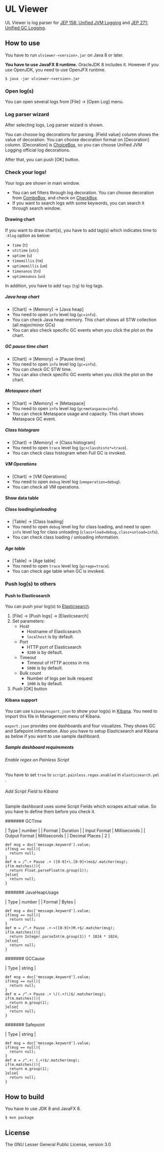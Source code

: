 # UL Viewer

UL Viewer is log parser for [JEP 158: Unified JVM Logging](http://openjdk.java.net/jeps/158) and [JEP 271: Unified GC Logging](http://openjdk.java.net/jeps/271).

## How to use

You have to run `ulviewer-<version>.jar` on Java 8 or later.

**You have to use JavaFX 8 runtime.** OracleJDK 8 includes it. However if you use OpenJDK, you need to use OpenJFX runtime.


```
$ java -jar ulviewer-<version>.jar
```

### Open log(s)

You can open several logs from [File] -> [Open Log] menu.

### Log parser wizard

After selecting logs, Log parser wizard is shown.

You can choose log decorations for parsing. [Field value] column shows the value of decoration. You can choose decoration format on [Decoration] column. [Decoration] is [ChoiceBox](https://docs.oracle.com/javase/8/javafx/api/javafx/scene/control/ChoiceBox.html), so you can choose Unified JVM Logging official log decorations.  

After that, you can push [OK] button.

### Check your logs!

Your logs are shown in main window.

* You can set filters through log decoration. You can choose decoration from [ComboBox](https://docs.oracle.com/javase/8/javafx/api/javafx/scene/control/ComboBox.html), and check on [CheckBox](https://docs.oracle.com/javase/8/javafx/api/javafx/scene/control/CheckBox.html).
* If you want to search logs with some keywords, you can search it through search window.

#### Drawing chart

If you want to draw chart(s), you have to add tag(s) which indicates time to `-Xlog` option as below:

* `time` (`t`)
* `utctime` (`utc`)
* `uptime` (`u`)
* `timemillis` (`tm`)
* `uptimemillis` (`um`)
* `timenanos` (`tn`)
* `uptimenanos` (`un`)

In addition, you have to add `tags` (`tg`) to log tags.

##### Java heap chart

* [Chart] -> [Memory] -> [Java heap]
* You need to open `info` level log (`gc=info`).
* You can check Java heap memory. This chart shows all STW collection (all major/minor GCs)
* You can also check specific GC events when you click the plot on the chart.

##### GC pause time chart

* [Chart] -> [Memory] -> [Pause time]
* You need to open `info` level log (`gc=info`).
* You can check GC STW time.
* You can also check specific GC events when you click the plot on the chart.

##### Metaspace chart

* [Chart] -> [Memory] -> [Metaspace]
* You need to open `info` level log (`gc+metaspace=info`).
* You can check Metaspace usage and capacity. This chart shows Metaspace GC event.

##### Class histogram

* [Chart] -> [Memory] -> [Class histogram]
* You need to open `trace` level log (`gc+classhisto*=trace`).
* You can check class histogram when Full GC is invoked.

##### VM Operations

* [Chart] -> [VM Operations]
* You need to open `debug` level log (`vmoperation=debug`).
* You can check all VM operations.

#### Show data table

##### Class loading/unloading

* [Table] -> [Class loading]
* You need to open `debug` level log for class loading, and need to open `info` level log for class unloading (`class+load=debug,class+unload=info`).
* You can check class loading / unloading information.

##### Age table

* [Table] -> [Age table]
* You need to open `trace` level log (`gc+age=trace`).
* You can check age table when GC is invoked.

### Push log(s) to others

#### Push to Elasticsearch

You can push your log(s) to [Elasticsearch](https://www.elastic.co/products/elasticsearch).

1. [File] -> [Push logs] -> [Elasticsearch]
2. Set parameters:
    * Host
        * Hostname of Elasticsearch
        * `localhost` is by default.
    * Port
        * HTTP port of Elasticsearch
        * `9200` is by default.
    * Timeout
        * Timeout of HTTP access in ms
        * `5000` is by default.
    * Bulk count
        * Number of logs per bulk request
        * `1000` is by default.
3. Push [OK] button

#### Kibana support

You can use `kibana/export.json` to show your log(s) in [Kibana](https://www.elastic.co/products/kibana).
You need to import this file in Management menu of Kibana.

`export.json` provides one dashboards and four visualizes. They shows GC and Safepoint information.
Also you have to setup Elasticsearch and Kibana as below if you want to use sample dashboard.

##### Sample dashboard requirements

###### Enable regex on Painless Script

You have to set `true` to `script.painless.regex.enabled` in `elasticsearch.yml` .

###### Add Script Field to Kibana

Sample dashboard uses some Script Fields which scrapes actual value. So you have to define them before you check it.

####### GCTime

| Type           | number       |
| Format         | Duration     |
| Input Format   | Milliseconds |
| Output Format  | Milliseconds |
| Decimal Places | 2            |

```
def msg = doc['message.keyword'].value;
if(msg == null){
  return null;
}
def m = /^.+ Pause .+ ([0-9]+\.[0-9]+)ms$/.matcher(msg);
if(m.matches()){
  return Float.parseFloat(m.group(1));
}else{
  return null;
}
```

####### JavaHeapUsage

| Type   | number |
| Format | Bytes  |

```
def msg = doc['message.keyword'].value;
if(msg == null){
  return null;
}
def m = /^.+ Pause .+->([0-9]+)M.+$/.matcher(msg);
if(m.matches()){
  return Integer.parseInt(m.group(1)) * 1024 * 1024;
}else{
  return null;
}
```

####### GCCause

| Type | string |

```
def msg = doc['message.keyword'].value;
if(msg == null){
  return null;
}
def m = /^.+ Pause .+ \((.+)\)$/.matcher(msg);
if(m.matches()){
  return m.group(1);
}else{
  return null;
}
```

####### Safepoint

| Type | string |

```
def msg = doc['message.keyword'].value;
if(msg == null){
  return null;
}
def m = /^.+: (.+)$/.matcher(msg);
if(m.matches()){
  return m.group(1);
}else{
  return null;
}
```

## How to build

You have to use JDK 8 and JavaFX 8.

```
$ mvn package
```

## License

The GNU Lesser General Public License, version 3.0
